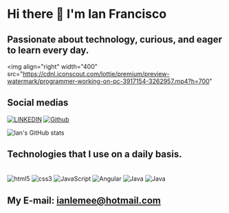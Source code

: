 # Hi there 👋 I'm Ian Francisco
## Passionate about technology, curious, and eager to learn every day.

<img align="right" width="400" src="https://cdnl.iconscout.com/lottie/premium/preview-watermark/programmer-working-on-pc-3917154-3262957.mp4?h=700"

## Social medias
[![LINKEDIN](https://img.shields.io/badge/LinkedIn-0077B5?style=for-the-badge&logo=linkedin&logoColor=white)](https://www.linkedin.com/in/ian-campos-583417271/)
[![Github](https://img.shields.io/badge/GitHub-100000?style=for-the-badge&logo=github&logoColor=white)](https://github.com/IanLemee)

![Ian's GitHub stats](https://github-readme-stats.vercel.app/api?username=IanLemee&show_icons=true&theme=tokyonight)

## Technologies that I use on a daily basis. 

<div style="display: inline-block"><br/>
  <img align="center" src="https://img.shields.io/badge/HTML5-E34F26?style=for-the-badge&logo=html5&logoColor=white" alt="html5">
  <img align="center" src="https://img.shields.io/badge/CSS3-1572B6?style=for-the-badge&logo=css3&logoColor=white" alt="css3">
  <img align="center" src="https://img.shields.io/badge/JavaScript-323330?style=for-the-badge&logo=javascript&logoColor=F7DF1E" alt="JavaScript">
  <img align="center" src="https://img.shields.io/badge/Angular-DD0031?style=for-the-badge&logo=angular&logoColor=white" alt="Angular">
  <img align="center" src="https://img.shields.io/badge/Java-ED8B00?style=for-the-badge&logo=openjdk&logoColor=white" alt="Java">
  <img align="center" src="https://img.shields.io/badge/React-20232A?style=for-the-badge&logo=react&logoColor=61DAFB" alt="Java">
</div><br/>


## My E-mail: ianlemee@hotmail.com
